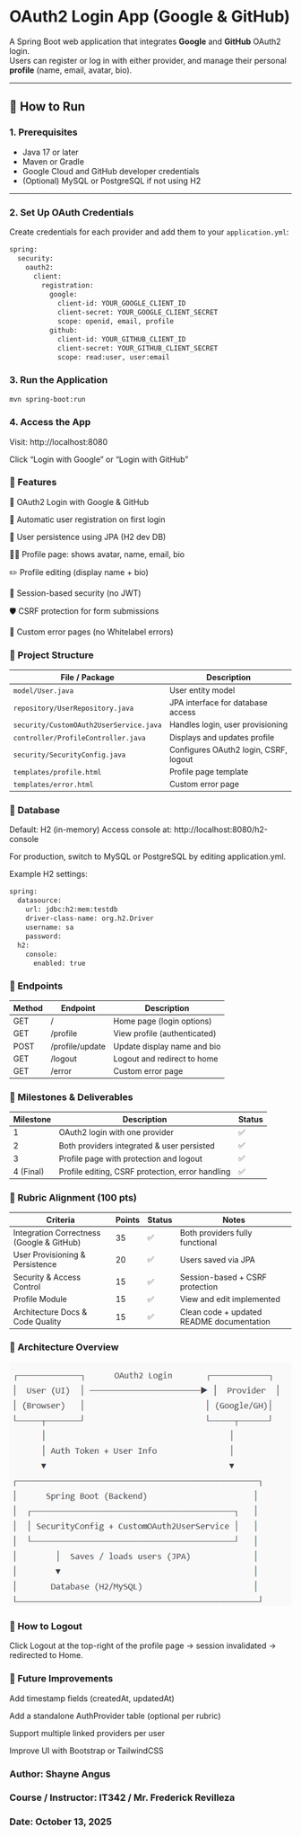 # OAuth2 Login App (Google & GitHub)

A Spring Boot web application that integrates **Google** and **GitHub** OAuth2 login.  
Users can register or log in with either provider, and manage their personal **profile** (name, email, avatar, bio).

---

## 🚀 How to Run

### 1. Prerequisites
- Java 17 or later
- Maven or Gradle
- Google Cloud and GitHub developer credentials
- (Optional) MySQL or PostgreSQL if not using H2

---

### 2. Set Up OAuth Credentials

Create credentials for each provider and add them to your `application.yml`:

```
spring:
  security:
    oauth2:
      client:
        registration:
          google:
            client-id: YOUR_GOOGLE_CLIENT_ID
            client-secret: YOUR_GOOGLE_CLIENT_SECRET
            scope: openid, email, profile
          github:
            client-id: YOUR_GITHUB_CLIENT_ID
            client-secret: YOUR_GITHUB_CLIENT_SECRET
            scope: read:user, user:email
```
### 3. Run the Application
```
mvn spring-boot:run
```

### 4. Access the App

Visit: http://localhost:8080

Click “Login with Google” or “Login with GitHub”

### 🧠 Features
🔐 OAuth2 Login with Google & GitHub

🧾 Automatic user registration on first login

💾 User persistence using JPA (H2 dev DB)

🧍‍♂️ Profile page: shows avatar, name, email, bio

✏️ Profile editing (display name + bio)

🧱 Session-based security (no JWT)

🛡️ CSRF protection for form submissions

🚫 Custom error pages (no Whitelabel errors)

### 📁 Project Structure
| File / Package                          | Description                           |
| --------------------------------------- | ------------------------------------- |
| `model/User.java`                       | User entity model                     |
| `repository/UserRepository.java`        | JPA interface for database access     |
| `security/CustomOAuth2UserService.java` | Handles login, user provisioning      |
| `controller/ProfileController.java`     | Displays and updates profile          |
| `security/SecurityConfig.java`          | Configures OAuth2 login, CSRF, logout |
| `templates/profile.html`                | Profile page template                 |
| `templates/error.html`                  | Custom error page                     |

### 🧱 Database
Default: H2 (in-memory)
Access console at: http://localhost:8080/h2-console

For production, switch to MySQL or PostgreSQL by editing application.yml.

Example H2 settings:
```
spring:
  datasource:
    url: jdbc:h2:mem:testdb
    driver-class-name: org.h2.Driver
    username: sa
    password:
  h2:
    console:
      enabled: true
```
### 🧩 Endpoints
Method   | Endpoint          | Description
--------- | ----------------- | --------------------------------------------
GET       | /                 | Home page (login options)
GET       | /profile          | View profile (authenticated)
POST      | /profile/update   | Update display name and bio
GET       | /logout           | Logout and redirect to home
GET       | /error            | Custom error page
### 📅 Milestones & Deliverables
Milestone | Description                                       | Status
---------- | ------------------------------------------------ | -------
1          | OAuth2 login with one provider                   | ✅
2          | Both providers integrated & user persisted       | ✅
3          | Profile page with protection and logout          | ✅
4 (Final)  | Profile editing, CSRF protection, error handling | ✅
### 🧾 Rubric Alignment (100 pts)
Criteria                                  | Points | Status | Notes
------------------------------------------ | ------- | ------- | ---------------------------------------------
Integration Correctness (Google & GitHub)  | 35      | ✅      | Both providers fully functional
User Provisioning & Persistence            | 20      | ✅      | Users saved via JPA
Security & Access Control                  | 15      | ✅      | Session-based + CSRF protection
Profile Module                             | 15      | ✅      | View and edit implemented
Architecture Docs & Code Quality           | 15      | ✅      | Clean code + updated README documentation
### 🧭 Architecture Overview
![img.png](img.png)
### 🧾 How to Logout

Click Logout at the top-right of the profile page → session invalidated → redirected to Home.
### 🧠 Future Improvements

Add timestamp fields (createdAt, updatedAt)

Add a standalone AuthProvider table (optional per rubric)

Support multiple linked providers per user

Improve UI with Bootstrap or TailwindCSS

### Author: Shayne Angus
### Course / Instructor: IT342 / Mr. Frederick Revilleza
### Date: October 13, 2025







